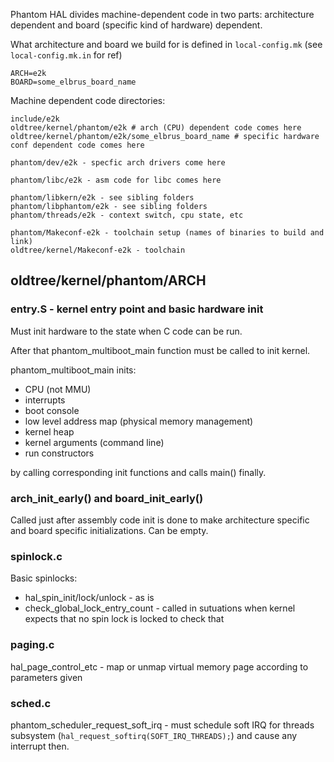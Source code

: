Phantom HAL divides machine-dependent code in two parts: architecture dependent and board (specific kind of hardware) dependent.

What architecture and board we build for is defined in ```local-config.mk``` (see ```local-config.mk.in``` for ref)

```
ARCH=e2k
BOARD=some_elbrus_board_name
```

Machine dependent code directories:

```
include/e2k
oldtree/kernel/phantom/e2k # arch (CPU) dependent code comes here
oldtree/kernel/phantom/e2k/some_elbrus_board_name # specific hardware conf dependent code comes here

phantom/dev/e2k - specfic arch drivers come here

phantom/libc/e2k - asm code for libc comes here

phantom/libkern/e2k - see sibling folders
phantom/libphantom/e2k - see sibling folders
phantom/threads/e2k - context switch, cpu state, etc

phantom/Makeconf-e2k - toolchain setup (names of binaries to build and link)
oldtree/kernel/Makeconf-e2k - toolchain
```

## oldtree/kernel/phantom/ARCH

### entry.S - kernel entry point and basic hardware init

Must init hardware to the state when C code can be run.

After that phantom_multiboot_main function must be called to init kernel.

phantom_multiboot_main inits:
* CPU (not MMU)
* interrupts
* boot console
* low level address map (physical memory management)
* kernel heap
* kernel arguments (command line)
* run constructors

by calling corresponding init functions and calls main() finally.

### arch_init_early() and board_init_early()

Called just after assembly code init is done to make architecture specific and board specific initializations. Can be empty.

### spinlock.c

Basic spinlocks:
* hal_spin_init/lock/unlock - as is
* check_global_lock_entry_count - called in sutuations when kernel expects that no spin lock is locked to check that

### paging.c

hal_page_control_etc - map or unmap virtual memory page according to parameters given

### sched.c

phantom_scheduler_request_soft_irq - must schedule soft IRQ for threads subsystem (```hal_request_softirq(SOFT_IRQ_THREADS);```) and cause any interrupt then.


